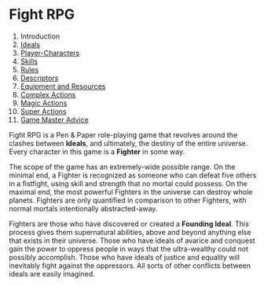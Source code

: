 # Fight RPG

1. Introduction
2. [Ideals](/02-Ideals.md)
3. [Player-Characters](/03-Characters.md)
4. [Skills](/04-Skills.md)
5. [Rules](/05-Rules.md)
6. [Descriptors](/06-Descriptors.md)
7. [Equipment and Resources](/07-Equipment.md)
8. [Complex Actions](/08-Complex-Actions.md)
9. [Magic Actions](/09-Magic-Actions.md)
10. [Super Actions](/10-Super-Actions.md)
11. [Game Master Advice](/11-Game-Master-Advice.md)

Fight RPG is a Pen & Paper role-playing game that revolves around the clashes between **Ideals**, and ultimately, the destiny of the entire universe. Every character in this game is a **Fighter** in some way.

The scope of the game has an extremely-wide possible range. On the minimal end, a Fighter is recognized as someone who can defeat five others in a fistfight, using skill and strength that no mortal could possess. On the maximal end, the most powerful Fighters in the universe can destroy whole planets. Fighters are only quantified in comparison to other Fighters, with normal mortals intentionally abstracted-away.

Fighters are those who have discovered or created a **Founding Ideal**. This process gives them supernatural abilities, above and beyond anything else that exists in their universe. Those who have ideals of avarice and conquest gain the power to oppress people in ways that the ultra-wealthy could not possibly accomplish. Those who have ideals of justice and equality will inevitably fight against the oppressors. All sorts of other conflicts between ideals are easily imagined.
